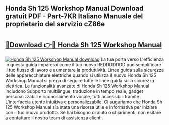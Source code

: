 ## Honda Sh 125 Workshop Manual Download gratuit PDF - Part-7KR Italiano Manuale del proprietario del servizio cZ86e

# <h2><a href="http://df9shql.blite.top/?on=Honda+Sh+125+Workshop+Manual">🔗Download 👉🔴 Honda Sh 125 Workshop Manual</a></h2>

[![Honda Sh 125 Workshop Manual download](https://i.imgur.com/lujVjoI.png)](http://df9shql.blite.top/?on=Honda+Sh+125+Workshop+Manual)
La tua porta verso L'efficienza in questa guida imparerai come il tuo nuovo REDDDDDDD può semplificare il tuo flusso di lavoro e aumentare la produttività. Linee guida sulla sicurezza delle apparecchiature elettriche quando si utilizza il nuovo Honda Sh 125 Workshop Manual si prega di seguire tutte le linee guida sulla sicurezza elettrica. Le funzionalità avanzate di Honda Sh 125 Workshop Manual includono Supporto multilingue, traduzione in tempo reale, gadget personalizzabili e riconoscimento vocale, tutti accessibili tramite L'interfaccia utente intuitiva e personalizzabile. Ci auguriamo che Honda Sh 125 Workshop Manual sia stata una risorsa utile e Informativa per iniziare con il tuo nuovo prodotto. Se hai bisogno di aiuto o chiarimenti, non esitare a contattare il nostro team di assistenza clienti.
